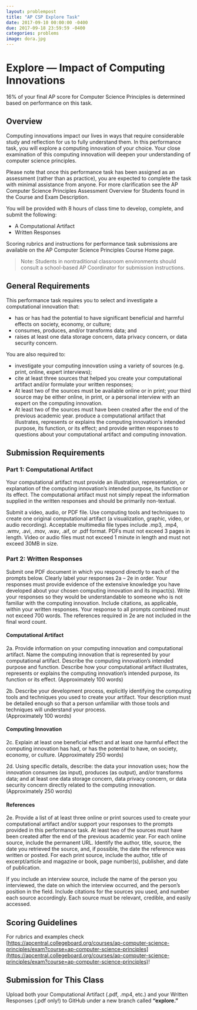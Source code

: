 ```yaml
---
layout: problempost
title: "AP CSP Explore Task"
date: 2017-09-10 00:00:00 -0400
due: 2017-09-18 23:59:59 -0400
categories: problems
image: dora.jpg
---
```


# Explore — Impact of Computing Innovations

16% of your final AP score for Computer Science Principles is determined based on performance on this task.

## Overview
Computing innovations impact our lives in ways that require considerable study and reflection for us to fully understand them. In this performance task, you will explore a computing innovation of your choice. Your close examination of this computing innovation will deepen your understanding of computer science principles.

Please note that once this performance task has been assigned as an assessment (rather than as practice), you are expected to complete the task with minimal assistance from anyone.  For more clarification see the AP Computer Science Principles Assessment Overview for Students found in the Course and Exam Description.

You will be provided with 8 hours of class time to develop, complete, and submit the following:

- A Computational Artifact
- Written Responses

Scoring rubrics and instructions for performance task submissions are available on the AP Computer Science Principles Course Home page.

> Note:  Students in nontraditional classroom environments should consult a school-based AP Coordinator for submission instructions.

## General Requirements
This performance task requires you to select and investigate a computational innovation that:

- has or has had the potential to have significant beneficial and harmful effects on society, economy, or culture;
- consumes, produces, and/or transforms data; and
- raises at least one data storage concern, data privacy concern, or data security concern.

You are also required to:

- investigate your computing innovation using a variety of sources (e.g. print, online, expert interviews);
- cite at least three sources that helped you create your computational artifact and/or formulate your written responses;
- At least two of the sources must be available online or in print; your third source may be either online, in print, or a personal interview with an expert on the computing innovation.
- At least two of the sources must have been created after the end of the previous academic year.
produce a computational artifact that illustrates, represents or explains the computing innovation's intended purpose, its function, or its effect; and
provide written responses to questions about your computational artifact and computing innovation.

## Submission Requirements

### Part 1: Computational Artifact
Your computational artifact must provide an illustration, representation, or explanation of the computing innovation’s intended purpose, its function or its effect. The computational artifact must not simply repeat the information supplied in the written responses and should be primarily non-textual.

Submit a video, audio, or PDF file. Use computing tools and techniques to create one original computational artifact (a visualization, graphic, video, or audio recording). Acceptable multimedia file types include .mp3, .mp4, .wmv, .avi, .mov, .wav, .aif, or .pdf format. PDFs must not exceed 3 pages in length. Video or audio files must not exceed 1 minute in length and must not exceed 30MB in size.

### Part 2: Written Responses

Submit one PDF document in which you respond directly to each of the prompts below.  Clearly label your responses 2a – 2e in order.  Your responses must provide evidence of the extensive knowledge you have developed about your chosen computing innovation and its impact(s). Write your responses so they would be understandable to someone who is not familiar with the computing innovation. Include citations, as applicable, within your written responses. Your response to all prompts combined must not exceed 700 words. The references required in 2e are not included in the final word count.

#### Computational Artifact
2a. Provide information on your computing innovation and computational artifact.
Name the computing innovation that is represented by your computational artifact.
Describe the computing innovation’s intended purpose and function.
Describe how your computational artifact illustrates, represents or explains the computing innovation’s intended purpose, its function or its effect.
(Approximately 100 words)

2b. Describe your development process, explicitly identifying the computing tools and techniques you used to create your artifact. Your description must be detailed enough so that a person unfamiliar with those tools and techniques will understand your process.  
(Approximately 100 words)

#### Computing Innovation
2c. Explain at least one beneficial effect and at least one harmful effect the computing innovation has had, or has the potential to have, on society, economy, or culture.
(Approximately 250 words)

2d. Using specific details, describe:
the data your innovation uses;
how the innovation consumes (as input), produces (as output), and/or transforms data; and
at least one data storage concern, data privacy concern, or data security concern directly related to the computing innovation.
(Approximately 250 words)

#### References
2e. Provide a list of at least three online or print sources used to create your computational artifact and/or support your responses to the prompts provided in this performance task.
At least two of the sources must have been created after the end of the previous academic year.
For each online source, include the permanent URL. Identify the author, title, source, the date you retrieved the source, and, if possible, the date the reference was written or posted.
For each print source, include the author, title of excerpt/article and magazine or book, page number(s), publisher, and date of publication.

If you include an interview source, include the name of the person you interviewed, the date on which the interview occurred, and the person’s position in the field.
Include citations for the sources you used, and number each source accordingly.
Each source must be relevant, credible, and easily accessed.

## Scoring Guidelines

For rubrics and examples check [https://apcentral.collegeboard.org/courses/ap-computer-science-principles/exam?course=ap-computer-science-principles](https://apcentral.collegeboard.org/courses/ap-computer-science-principles/exam?course=ap-computer-science-principles)!

## Submission for This Class
Upload both your Computational Artifact (.pdf, .mp4, etc.) and your Written Responses (.pdf only!) to GitHub under a new branch called **“explore.”**
